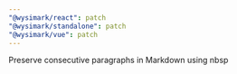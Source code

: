 ```yaml
---
"@wysimark/react": patch
"@wysimark/standalone": patch
"@wysimark/vue": patch
---
```


Preserve consecutive paragraphs in Markdown using nbsp
